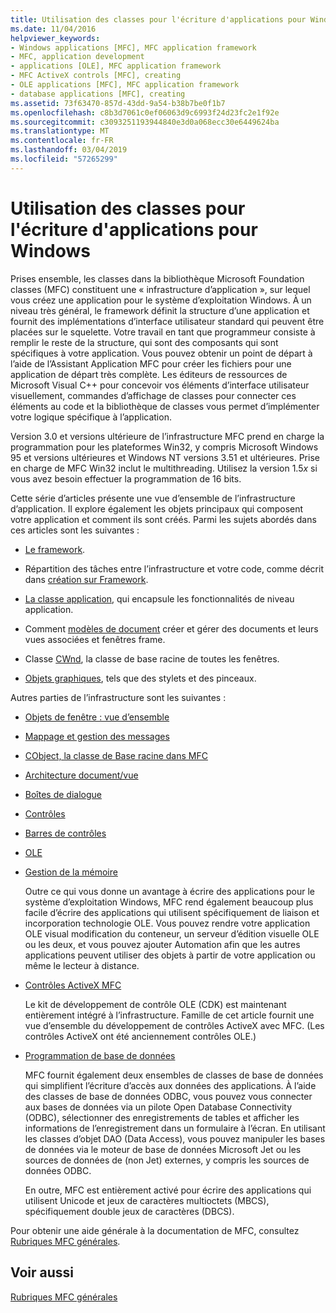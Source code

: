```yaml
---
title: Utilisation des classes pour l'écriture d'applications pour Windows
ms.date: 11/04/2016
helpviewer_keywords:
- Windows applications [MFC], MFC application framework
- MFC, application development
- applications [OLE], MFC application framework
- MFC ActiveX controls [MFC], creating
- OLE applications [MFC], MFC application framework
- database applications [MFC], creating
ms.assetid: 73f63470-857d-43dd-9a54-b38b7be0f1b7
ms.openlocfilehash: c8b3d7061c0ef06063d9c6993f24d23fc2e1f92e
ms.sourcegitcommit: c3093251193944840e3d0a068ecc30e6449624ba
ms.translationtype: MT
ms.contentlocale: fr-FR
ms.lasthandoff: 03/04/2019
ms.locfileid: "57265299"
---
```

# <a name="using-the-classes-to-write-applications-for-windows"></a>Utilisation des classes pour l'écriture d'applications pour Windows

Prises ensemble, les classes dans la bibliothèque Microsoft Foundation classes (MFC) constituent une « infrastructure d’application », sur lequel vous créez une application pour le système d’exploitation Windows. À un niveau très général, le framework définit la structure d’une application et fournit des implémentations d’interface utilisateur standard qui peuvent être placées sur le squelette. Votre travail en tant que programmeur consiste à remplir le reste de la structure, qui sont des composants qui sont spécifiques à votre application. Vous pouvez obtenir un point de départ à l’aide de l’Assistant Application MFC pour créer les fichiers pour une application de départ très complète. Les éditeurs de ressources de Microsoft Visual C++ pour concevoir vos éléments d’interface utilisateur visuellement, commandes d’affichage de classes pour connecter ces éléments au code et la bibliothèque de classes vous permet d’implémenter votre logique spécifique à l’application.

Version 3.0 et versions ultérieure de l’infrastructure MFC prend en charge la programmation pour les plateformes Win32, y compris Microsoft Windows 95 et versions ultérieures et Windows NT versions 3.51 et ultérieures. Prise en charge de MFC Win32 inclut le multithreading. Utilisez la version 1.5*x* si vous avez besoin effectuer la programmation de 16 bits.

Cette série d’articles présente une vue d’ensemble de l’infrastructure d’application. Il explore également les objets principaux qui composent votre application et comment ils sont créés. Parmi les sujets abordés dans ces articles sont les suivantes :

- [Le framework](../mfc/framework-mfc.md).

- Répartition des tâches entre l’infrastructure et votre code, comme décrit dans [création sur Framework](../mfc/building-on-the-framework.md).

- [La classe application](../mfc/cwinapp-the-application-class.md), qui encapsule les fonctionnalités de niveau application.

- Comment [modèles de document](../mfc/document-templates-and-the-document-view-creation-process.md) créer et gérer des documents et leurs vues associées et fenêtres frame.

- Classe [CWnd](../mfc/window-objects.md), la classe de base racine de toutes les fenêtres.

- [Objets graphiques](../mfc/graphic-objects.md), tels que des stylets et des pinceaux.

Autres parties de l’infrastructure sont les suivantes :

- [Objets de fenêtre : vue d’ensemble](../mfc/window-objects.md)

- [Mappage et gestion des messages](../mfc/message-handling-and-mapping.md)

- [CObject, la classe de Base racine dans MFC](../mfc/using-cobject.md)

- [Architecture document/vue](../mfc/document-view-architecture.md)

- [Boîtes de dialogue](../mfc/dialog-boxes.md)

- [Contrôles](../mfc/controls-mfc.md)

- [Barres de contrôles](../mfc/control-bars.md)

- [OLE](../mfc/ole-in-mfc.md)

- [Gestion de la mémoire](../mfc/memory-management.md)

   Outre ce qui vous donne un avantage à écrire des applications pour le système d’exploitation Windows, MFC rend également beaucoup plus facile d’écrire des applications qui utilisent spécifiquement de liaison et incorporation technologie OLE. Vous pouvez rendre votre application OLE visual modification du conteneur, un serveur d’édition visuelle OLE ou les deux, et vous pouvez ajouter Automation afin que les autres applications peuvent utiliser des objets à partir de votre application ou même le lecteur à distance.

- [Contrôles ActiveX MFC](../mfc/mfc-activex-controls.md)

   Le kit de développement de contrôle OLE (CDK) est maintenant entièrement intégré à l’infrastructure. Famille de cet article fournit une vue d’ensemble du développement de contrôles ActiveX avec MFC. (Les contrôles ActiveX ont été anciennement contrôles OLE.)

- [Programmation de base de données](../data/data-access-programming-mfc-atl.md)

   MFC fournit également deux ensembles de classes de base de données qui simplifient l’écriture d’accès aux données des applications. À l’aide des classes de base de données ODBC, vous pouvez vous connecter aux bases de données via un pilote Open Database Connectivity (ODBC), sélectionner des enregistrements de tables et afficher les informations de l’enregistrement dans un formulaire à l’écran. En utilisant les classes d’objet DAO (Data Access), vous pouvez manipuler les bases de données via le moteur de base de données Microsoft Jet ou les sources de données de (non Jet) externes, y compris les sources de données ODBC.

   En outre, MFC est entièrement activé pour écrire des applications qui utilisent Unicode et jeux de caractères multioctets (MBCS), spécifiquement double jeux de caractères (DBCS).

Pour obtenir une aide générale à la documentation de MFC, consultez [Rubriques MFC générales](../mfc/general-mfc-topics.md).

## <a name="see-also"></a>Voir aussi

[Rubriques MFC générales](../mfc/general-mfc-topics.md)
